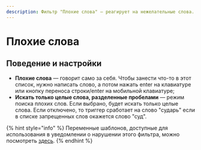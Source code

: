 ```yaml
---
description: Фильтр "Плохие слова" — реагирует на нежелательные слова.
---
```


# Плохие слова

## Поведение и настройки <a id="behaviour"></a>

* **Плохие слова** — говорит само за себя. Чтобы занести что-то в этот список, нужно написать слово, а потом нажать enter на клавиатуре или кнопку переноса строки/enter на мобильной клавиатуре;
* **Искать только целые слова, разделенные пробелами** — режим поиска плохих слов. Если выбрано, будет искать только целые слова. Если отключено, то триггер сработает на слово "сударь" если в списке запрещенных слов окажется слово "суд".

{% hint style="info" %}
Переменные шаблонов, доступные для использования в уведомлении о нарушении этого фильтра, можно посмотреть [здесь](../message-templates/advanced/input.md#filtr-plokhie-slova).
{% endhint %}



